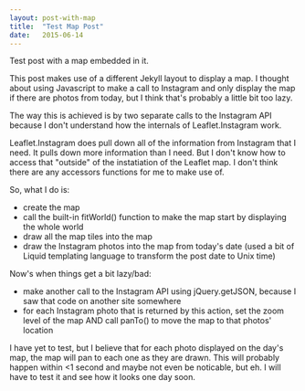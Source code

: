 ```yaml
---
layout: post-with-map
title:  "Test Map Post"
date:   2015-06-14
---
```


Test post with a map embedded in it.

This post makes use of a different Jekyll layout to display a map. I thought about using Javascript to make a call to Instagram and only display the map if there are photos from today, but I think that's probably a little bit too lazy.

The way this is achieved is by two separate calls to the Instagram API because I don't understand how the internals of Leaflet.Instagram work.

Leaflet.Instagram does pull down all of the information from Instagram that I need. It pulls down more information than I need. But I don't know how to access that "outside" of the instatiation of the Leaflet map. I don't think there are any accessors functions for me to make use of.

So, what I do is:

* create the map
* call the built-in fitWorld() function to make the map start by displaying the whole world
* draw all the map tiles into the map
* draw the Instagram photos into the map from today's date (used a bit of Liquid templating language to transform the post date to Unix time)

Now's when things get a bit lazy/bad:

* make another call to the Instagram API using jQuery.getJSON, because I saw that code on another site somewhere
* for each Instagram photo that is returned by this action, set the zoom level of the map AND call panTo() to move the map to that photos' location

I have yet to test, but I believe that for each photo displayed on the day's map, the map will pan to each one as they are drawn. This will probably happen within <1 second and maybe not even be noticable, but eh. I will have to test it and see how it looks one day soon.
